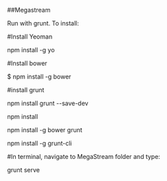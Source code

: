 ##Megastream

Run with grunt. To install: 

#Install Yeoman

npm install -g yo

#Install bower

$ npm install -g bower

#install grunt

npm install grunt --save-dev

npm install

npm install -g bower grunt

npm install -g grunt-cli

#In terminal, navigate to MegaStream folder and type:

grunt serve

